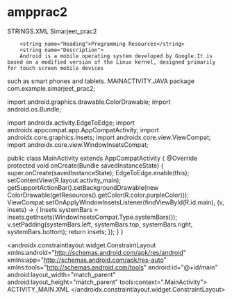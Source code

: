# ampprac2
STRINGS.XML
<resources>
    <string name="app_name">Simarjeet_prac2</string>

        <string name="Heading">Programming Resources</string>
        <string name="Description">
        Android is a mobile operating system developed by Google.It is based on a modified version of the Linux kernel, designed primarily for touch screen mobile devices
 such as smart phones and tablets.
        </string>
</resources>
MAINACTIVITY.JAVA
package com.example.simarjeet_prac2;

import android.graphics.drawable.ColorDrawable;
import android.os.Bundle;

import androidx.activity.EdgeToEdge;
import androidx.appcompat.app.AppCompatActivity;
import androidx.core.graphics.Insets;
import androidx.core.view.ViewCompat;
import androidx.core.view.WindowInsetsCompat;

public class MainActivity extends AppCompatActivity {
    @Override
    protected void onCreate(Bundle savedInstanceState) {
        super.onCreate(savedInstanceState);
        EdgeToEdge.enable(this);
        setContentView(R.layout.activity_main);
        getSupportActionBar().setBackgroundDrawable(new ColorDrawable(getResources().getColor(R.color.purpleColor)));
        ViewCompat.setOnApplyWindowInsetsListener(findViewById(R.id.main), (v, insets) -> {
            Insets systemBars = insets.getInsets(WindowInsetsCompat.Type.systemBars());
            v.setPadding(systemBars.left, systemBars.top, systemBars.right, systemBars.bottom);
            return insets;
        });
    }
}

<?xml version="1.0" encoding="utf-8"?>
<androidx.constraintlayout.widget.ConstraintLayout xmlns:android="http://schemas.android.com/apk/res/android"
    xmlns:app="http://schemas.android.com/apk/res-auto"
    xmlns:tools="http://schemas.android.com/tools"
    android:id="@+id/main"
    android:layout_width="match_parent"
    android:layout_height="match_parent"
    tools:context=".MainActivity">
    <LinearLayout
        android:layout_width="match_parent"
        android:layout_height="match_parent"
        tools:context=".MainActivity">
        <LinearLayout
            android:layout_width="409dp"
            android:layout_height="729dp"
            android:orientation="vertical"
            app:layout_editor_absoluteX="1dp"
            app:layout_editor_absoluteY="1dp">
        <TextView
            android:id="@+id/textView"
            android:layout_width="match_parent"
            android:layout_height="56dp"
            android:text="@string/Heading"
            android:textSize="24SP"
            android:textColor="@color/yellow"
            android:background="@color/red">
        </TextView>
        <TextView
            android:id="@+id/textView2"
            android:layout_width="match_parent"
            android:layout_height="wrap_content"
            android:text="@string/Description"
            android:textSize="24dp"
            android:textColor="@color/white"
            android:background="@color/grey">
        </TextView>
        <TextView android:id="@+id/textView3"
            android:layout_width="match_parent"
            android:layout_height="59dp"
            android:text="TextView"
            android:textSize="22dp"
            android:textColor="@color/white"
            android:background="@color/blue">
        </TextView>
            <TextView android:id="@+id/textView4"
            android:layout_width="match_parent"
            android:layout_height="51dp"
            android:text="TextView"
            android:background="@color/cyan">
            </TextView>
            <ImageView
                android:id="@+id/imageView"
                android:layout_width="match_parent"
                android:layout_height="wrap_content"
                android:scaleType="centerInside"
                app:srcCompat="@drawable/forandroid" />
        </LinearLayout>
    </LinearLayout>
ACTIVITY_MAIN.XML
</androidx.constraintlayout.widget.ConstraintLayout>
